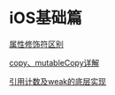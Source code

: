 # iOS基础篇

[属性修饰符区别](https://github.com/yuximin/Notes/blob/master/iOS/%E5%9F%BA%E7%A1%80%E7%AF%87/%E5%B1%9E%E6%80%A7%E4%BF%AE%E9%A5%B0%E7%AC%A6.md)

[copy、mutableCopy详解](https://github.com/yuximin/Notes/blob/master/iOS/%E5%9F%BA%E7%A1%80%E7%AF%87/copy%E3%80%81mutableCopy%E8%AF%A6%E8%A7%A3.md)

[引用计数及weak的底层实现](https://github.com/yuximin/Notes/blob/master/iOS/%E5%9F%BA%E7%A1%80%E7%AF%87/%E5%BC%95%E7%94%A8%E8%AE%A1%E6%95%B0%E5%8F%8Aweak%E7%9A%84%E5%BA%95%E5%B1%82%E5%AE%9E%E7%8E%B0.md)
